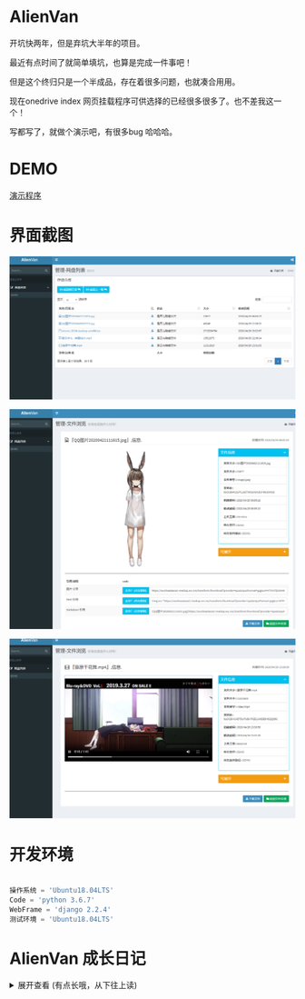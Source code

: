 # AlienVan
开坑快两年，但是弃坑大半年的项目。   
 
最近有点时间了就简单填坑，也算是完成一件事吧！  

但是这个终归只是一个半成品，存在着很多问题，也就凑合用用。

现在onedrive index 网页挂载程序可供选择的已经很多很多了。也不差我这一个！

写都写了，就做个演示吧，有很多bug 哈哈哈。

# DEMO
[演示程序](pan.zzuliacgn.com)

# 界面截图
![文件列表](docs/636a83dc.png)

![图片文件预览](docs/08156b54.png)

![视频文件预览](docs/5b364fb0.png)

# 开发环境
```python

操作系统 = 'Ubuntu18.04LTS'
Code = 'python 3.6.7'
WebFrame = 'django 2.2.4'
测试环境 = 'Ubuntu18.04LTS'

```

# AlienVan 成长日记

<details>
<summary>展开查看 (有点长哦，从下往上读)</summary>

* 添加文档说明和演示
* 简单的把某些坑给填了，做此封装
* 文件详细信息页显示图片缩略图！增加音乐文件和视频文件的辣鸡H5播放器（以后肯定会换那两个牛逼的东西）
* 文件详细信息页排版调整！增加文件下载，删除按钮钮和对应的功能
* 文件详细信息页排版调整！增加傻瓜引用链接
* 文件详细信息页诞生！
* onedrive 文件列表实现分页，自定义显示文件项数量，文件名搜索功能！
* onedrive 文件列表拥有更多信息，增加文件名排序，大小排序，最后修改时间排序
* onedrive 多盘绑定，蛇皮切换网盘实现！
* 前端偷懒，干脆直接使用模板引擎标签
* onedrive 文件列表展示了出来，感觉还需要增加更多细节
* 实现保存和刷新保持onedrive连接会话
* 实现onedrive登陆授权功能
* 创建前端模板、前端静态文件，使用adminLTE前端框架
* 展开django框架，创建多个app,设置路由器与次级路由
* 一个名为 [AlienVan](https://github.com/DeSireFire/AlienVan) 的gtihub repo 喵叽了出来！
* flask都好几个同类的项目了，再搞一个没意思呐，就django吧。
* get[Microsoft Graph](https://developer.microsoft.com/en-us/graph/get-started/python) 的 demo。嗯？是flask的
* 通过前辈的项目[CuteOne](https://github.com/Hackxiaoya/CuteOne)&[PyOne](https://github.com/abbeyokgo/PyOne)了解OD的业务流程，好多啊。眼花了，哪是管哪的..
* 啃这又臭又长的微软[onedrive api](https://docs.microsoft.com/en-us/onedrive/developer/?view=odsp-graph-online)
* 在[onedrivecmd](https://github.com/cnbeining/onedrivecmd)基础上套web壳的思路放弃
* 弃用[onedrive-sdk-python](https://github.com/OneDrive/onedrive-sdk-python)
* 采用新的 [Microsoft Graph](https://developer.microsoft.com/en-us/graph/get-started/python) 获取授权
* 对比前人项目发现，[onedrive-sdk-python](https://github.com/OneDrive/onedrive-sdk-python)的授权方式要淘汰了
* Azure 上注册了 AlienVan 应用,因为有一首喜欢的歌叫<Alien Alien>
* 瞎几把乱搜，找到了微软应用开发页，下载到一份python的demo。嗯？用django写的呢..
* [onedrive-sdk-python](https://github.com/OneDrive/onedrive-sdk-python)啥鬼玩意啊,最近更新3年前?能不能用，有点虚呐
* 参考[onedrivecmd](https://github.com/cnbeining/onedrivecmd)代码，寻找到了[onedrive-sdk-python](https://github.com/OneDrive/onedrive-sdk-python)
* 行吧..我自己来呗，自己写个合胃口的好了..（造轮子病
* [CuteOne](https://github.com/Hackxiaoya/CuteOne) ! 这UI强啊！很合我 moe moe  的胃口。费了好大劲才装成功..想哭了
* [PyOne](https://github.com/abbeyokgo/PyOne) ! 项目图标很调皮，大概是我见过功能最强大的同类程序，支持aira2,wocao..啥..python2?更新狂魔有点强迫症..
* [OLAINDEX](https://github.com/WangNingkai/OLAINDEX) ! 不错呀，在oneIndex上多了好多的功能和支持。
* [OneList](https://github.com/0oVicero0/OneList) ! 极致简约,但是我有点看不懂咋用..
* [onedrivecmd](https://github.com/cnbeining/onedrivecmd) ! emmmm,这并不是网页挂载程序诶..
* 到github海淘了起来，寻找其他的 onedrive 网页挂载程序
* 尝试搭建 [oneIndex](https://github.com/donwa/oneindex) 成功！但总觉得少了些什么..
* 百X网盘真难用，于bilibili邂逅 oneIndex ，好厉害！
</details>